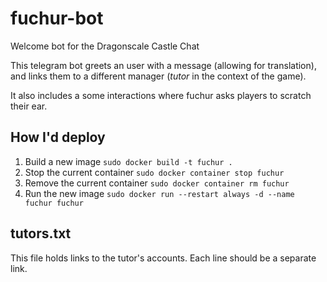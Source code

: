 # fuchur-bot

Welcome bot for the Dragonscale Castle Chat

This telegram bot greets an user with a message (allowing for translation), and
links them to a different manager (*tutor* in the context of the game).

It also includes a some interactions where fuchur asks players to scratch their
ear.

## How I'd deploy

1. Build a new image
`sudo docker build -t fuchur .`
1. Stop the current container
`sudo docker container stop fuchur`
1. Remove the current container
`sudo docker container rm fuchur`
1. Run the new image
`sudo docker run --restart always -d --name fuchur fuchur`

## tutors.txt

This file holds links to the tutor's accounts. Each line should be a separate
link.
